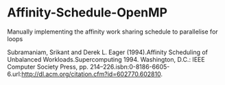 # Affinity-Schedule-OpenMP
Manually implementing the affinity work sharing schedule to parallelise for loops


Subramaniam, Srikant and Derek L. Eager (1994).Affinity Scheduling of Unbalanced Workloads.Supercomputing 1994. Washington, D.C.: IEEE Computer Society Press, pp. 214–226.isbn:0-8186-6605-6.url:http://dl.acm.org/citation.cfm?id=602770.602810.

